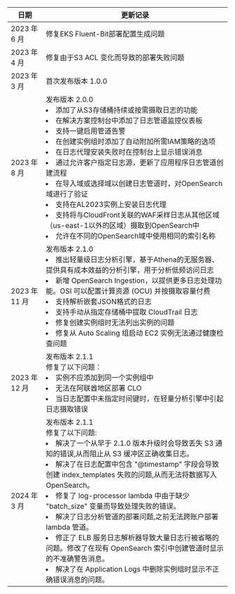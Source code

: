 | 日期         | 更新记录           |
|---------------|-------------------|
| 2023 年 6 月 | 修复EKS Fluent-Bit部署配置生成问题 |
| 2023 年 4 月 | 修复由于S3 ACL 变化而导致的部署失败问题 |
| 2023 年 3 月 | 首次发布版本 1.0.0 |
| 2023 年 8 月 | 发布版本 2.0.0</br> <li> 添加了从S3存储桶持续或按需摄取日志的功能</br> <li> 在解决方案控制台中添加了日志管道监控仪表板</br> <li>支持一键启用管道告警</br> <li> 在创建实例组时添加了自动附加所需IAM策略的选项</br> <li> 在日志代理安装失败时在控制台上显示错误消息</br> <li> 通过允许客户指定日志源，更新了应用程序日志管道创建流程</br> <li> 在导入域或选择域以创建日志管道时，对OpenSearch域进行了验证</br> <li> 支持在AL2023实例上安装日志代理</br> <li> 支持将与CloudFront关联的WAF采样日志从其他区域（us-east-1以外的区域）摄取到OpenSearch中</br> <li> 允许在不同的OpenSearch域中使用相同的索引名称</br>|
| 2023 年 11 月 |  发布版本 2.1.0</br><li> 推出轻量级日志分析引擎，基于Athena的无服务器、提供具有成本效益的分析引擎，用于分析低频访问日志     </br><li>新增 OpenSearch Ingestion，以提供更多日志处理功能。OSI 可以配置计算资源 (OCU) 并按摄取容量付费 </br>  <li> 支持解析嵌套JSON格式的日志 </br> <li>  支持手动从指定存储桶中提取 CloudTrail 日志   </br> <li>修复创建实例组时无法列出实例的问题 </br> <li> 修复从 Auto Scaling 组启动 EC2 实例无法通过健康检查问题       |
| 2023 年 12 月 |  发布版本 2.1.1</br>修复了以下问题：<li> 实例不应添加到同一个实例组中     </br><li>无法在阿联酋地区部署 CLO</br>  <li> 当日志配置中未指定时间键时，在轻量分析引擎中引起日志摄取错误 </br>        |
|2024 年 3 月 |  发布版本 2.1.1</br>修复了以下问题: <li>解决了一个从早于 2.1.0 版本升级时会导致丢失 S3 通知的错误,从而阻止从 S3 缓冲区正确收集日志。</li> <li>解决了在日志配置中包含 "@timestamp" 字段会导致创建 index_templates 失败的问题,从而无法将数据写入 OpenSearch。</li> <li>修复了 log-processor lambda 中由于缺少 "batch_size" 变量而导致处理失败的错误。</li> <li>解决了日志分析管道的部署问题,之前无法跨账户部署 lambda 管道。</li> <li>修正了 ELB 服务日志解析器导致大量日志行被省略的问题。修改了在现有 OpenSearch 索引中创建管道时显示的不准确警告消息。</li> <li>解决了在 Application Logs 中删除实例组时显示不正确错误消息的问题。</li>     
